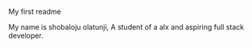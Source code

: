 My first readme 

My name is shobaloju olatunji,
A student of a alx and aspiring full stack developer. 
